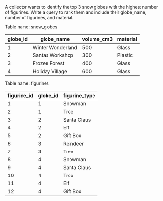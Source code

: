 A collector wants to identify the top 3 snow globes with the highest number of figurines. Write a query to rank them and include their globe_name, number of figurines, and material.

Table name: snow_globes

<table class="chakra-table css-5605sr"><thead class="css-0"><tr class="css-0"><th class="css-19iw99a">globe_id</th><th class="css-19iw99a">globe_name</th><th class="css-19iw99a">volume_cm3</th><th class="css-19iw99a">material</th></tr></thead><tbody class="css-0"><tr class="css-0"><td class="css-x7usx6">1</td><td class="css-x7usx6">Winter Wonderland</td><td class="css-x7usx6">500</td><td class="css-x7usx6">Glass</td></tr><tr class="css-0"><td class="css-x7usx6">2</td><td class="css-x7usx6">Santas Workshop</td><td class="css-x7usx6">300</td><td class="css-x7usx6">Plastic</td></tr><tr class="css-0"><td class="css-x7usx6">3</td><td class="css-x7usx6">Frozen Forest</td><td class="css-x7usx6">400</td><td class="css-x7usx6">Glass</td></tr><tr class="css-0"><td class="css-x7usx6">4</td><td class="css-x7usx6">Holiday Village</td><td class="css-x7usx6">600</td><td class="css-x7usx6">Glass</td></tr></tbody></table>

Table name: figurines

<table class="chakra-table css-5605sr"><thead class="css-0"><tr class="css-0"><th class="css-19iw99a">figurine_id</th><th class="css-19iw99a">globe_id</th><th class="css-19iw99a">figurine_type</th></tr></thead><tbody class="css-0"><tr class="css-0"><td class="css-x7usx6">1</td><td class="css-x7usx6">1</td><td class="css-x7usx6">Snowman</td></tr><tr class="css-0"><td class="css-x7usx6">2</td><td class="css-x7usx6">1</td><td class="css-x7usx6">Tree</td></tr><tr class="css-0"><td class="css-x7usx6">3</td><td class="css-x7usx6">2</td><td class="css-x7usx6">Santa Claus</td></tr><tr class="css-0"><td class="css-x7usx6">4</td><td class="css-x7usx6">2</td><td class="css-x7usx6">Elf</td></tr><tr class="css-0"><td class="css-x7usx6">5</td><td class="css-x7usx6">2</td><td class="css-x7usx6">Gift Box</td></tr><tr class="css-0"><td class="css-x7usx6">6</td><td class="css-x7usx6">3</td><td class="css-x7usx6">Reindeer</td></tr><tr class="css-0"><td class="css-x7usx6">7</td><td class="css-x7usx6">3</td><td class="css-x7usx6">Tree</td></tr><tr class="css-0"><td class="css-x7usx6">8</td><td class="css-x7usx6">4</td><td class="css-x7usx6">Snowman</td></tr><tr class="css-0"><td class="css-x7usx6">9</td><td class="css-x7usx6">4</td><td class="css-x7usx6">Santa Claus</td></tr><tr class="css-0"><td class="css-x7usx6">10</td><td class="css-x7usx6">4</td><td class="css-x7usx6">Tree</td></tr><tr class="css-0"><td class="css-x7usx6">11</td><td class="css-x7usx6">4</td><td class="css-x7usx6">Elf</td></tr><tr class="css-0"><td class="css-x7usx6">12</td><td class="css-x7usx6">4</td><td class="css-x7usx6">Gift Box</td></tr></tbody></table>